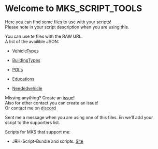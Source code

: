# Welcome to MKS_SCRIPT_TOOLS

Here you can find some files to use with your scripts!  
Please note in your script description when you are using this.

You can use te files with the RAW URL.  
A list of the availible JSON:

- [VehicleTypes](https://raw.githubusercontent.com/Piet2001/MKS_SCRIPT_TOOLS/master/VehicleType.json)

- [BuildingTypes](https://raw.githubusercontent.com/Piet2001/MKS_SCRIPT_TOOLS/master/BuidingType.json)

- [POI's](https://raw.githubusercontent.com/Piet2001/MKS_SCRIPT_TOOLS/master/POI.json)

- [Educations](https://raw.githubusercontent.com/Piet2001/MKS_SCRIPT_TOOLS/master/Education.json)

- [Neededvehicle](https://raw.githubusercontent.com/Piet2001/MKS_SCRIPT_TOOLS/master/Neededvehicle.json)

Missing anything? Create an [issue](https://github.com/Piet2001/MKS_SCRIPT_TOOLS/issues/new)!  
Also for other contact you can create an issue!  
Or contact me on [discord](https://discord.gg/6gMY9vw)

Sent me a message when you are using one of this files. En we'll add your script to the supporters list.

Scripts for MKS that support me:

- JRH-Script-Bundle and scripts. [Site](https://jrh-1997.github.io/Scripts-MKS/)
